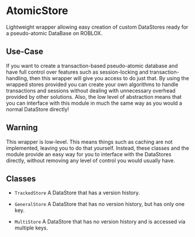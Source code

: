 # AtomicStore
Lightweight wrapper allowing easy creation of custom DataStores ready for a pseudo-atomic DataBase on ROBLOX.

## Use-Case
If you want to create a transaction-based pseudo-atomic database and have full control over features such as session-locking and transaction-handling, then this wrapper will give you access to do just that. By using the wrapped stores provided you can create your own algorithms to handle transactions and sessions without dealing with unnecessary overhead provided by other solutions. Also, the low level of abstraction means that you can interface with this module in much the same way as you would a normal DataStore directly!

## Warning
This wrapper is low-level. This means things such as caching are not implemented, leaving you to do that yourself. Instead, these classes and the module provide an easy way for you to interface with the DataStores directly, without removing any level of control you would usually have.

## Classes

- `TrackedStore` A DataStore that has a version history.

- `GeneralStore` A DataStore that has no version history, but has only one key.

- `MultiStore` A DataStore that has no version history and is accessed via multiple keys.
